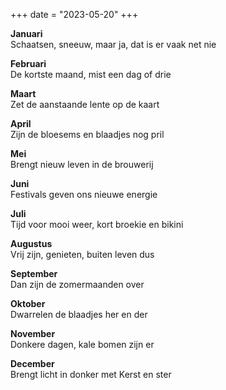 +++
date = "2023-05-20"
+++

**Januari** \
Schaatsen, sneeuw, maar ja, dat is er vaak net nie

**Februari**  \
De kortste maand, mist een dag of drie

**Maart**\
Zet de aanstaande lente op de kaart

**April**    \
Zijn de bloesems en blaadjes nog pril

**Mei**    \
Brengt nieuw leven in de brouwerij

**Juni**    \
Festivals geven ons nieuwe energie

**Juli**     \
Tijd voor mooi weer, kort broekie en bikini

**Augustus**  \
Vrij zijn, genieten, buiten leven dus

**September** \
Dan zijn de zomermaanden over

**Oktober**   \
Dwarrelen de blaadjes her en der

**November**   \
Donkere dagen, kale bomen zijn er

**December** \
Brengt licht in donker met Kerst en ster
